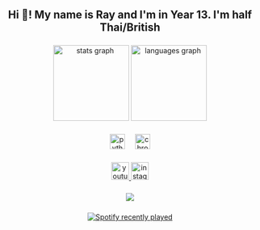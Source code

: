 <h2 align="center">Hi 👋! My name is Ray and I'm in Year 13. I'm half Thai/British</h2>

###

<div align="center">
  <img src="https://github-readme-stats.vercel.app/api?username=cosalt&hide_title=false&hide_rank=false&show_icons=true&include_all_commits=true&count_private=true&disable_animations=false&theme=dracula&locale=en&hide_border=false" height="150" alt="stats graph"  />
  <img src="https://github-readme-stats.vercel.app/api/top-langs?username=cosalt&locale=en&hide_title=false&layout=compact&card_width=320&langs_count=5&theme=dracula&hide_border=false" height="150" alt="languages graph"  />
</div>

###

<div align="center">
  <img src="https://cdn.jsdelivr.net/gh/devicons/devicon/icons/python/python-original.svg" height="30" alt="python logo"  />
  <img width="12" />
  <img src="https://cdn.jsdelivr.net/gh/devicons/devicon/icons/chrome/chrome-original.svg" height="30" alt="chrome logo"  />
</div>

###

<div align="center">
  <a href="https://www.youtube.com/@cosalt/videos" target="_blank">
    <img src="https://img.shields.io/static/v1?message=Youtube&logo=youtube&label=&color=FF0000&logoColor=white&labelColor=&style=for-the-badge" height="35" alt="youtube logo"  />
  </a>
  <a href="https://www.instagram.com/_nrxym/" target="_blank">
    <img src="https://img.shields.io/static/v1?message=Instagram&logo=instagram&label=&color=E4405F&logoColor=white&labelColor=&style=for-the-badge" height="35" alt="instagram logo"  />
  </a>
</div>

###


<div align="center">
  <img src="https://visitor-badge.laobi.icu/badge?page_id=cosalt.cosalt&"  />
</div>

###

<div align="center">
  <a href="https://open.spotify.com/user/h3h12hxhebi8zv2tbb4bxnsi1">
    <img src="https://spotify-recently-played-readme.vercel.app/api?user=h3h12hxhebi8zv2tbb4bxnsi1&count=3" alt="Spotify recently played"  />
  </a>
</div>

###
